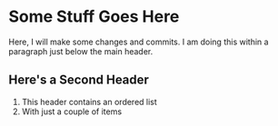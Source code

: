 # Some Stuff Goes Here
Here, I will make some changes and commits. I am doing this within a paragraph just below the main header.

## Here's a Second Header
1. This header contains an ordered list
1. With just a couple of items